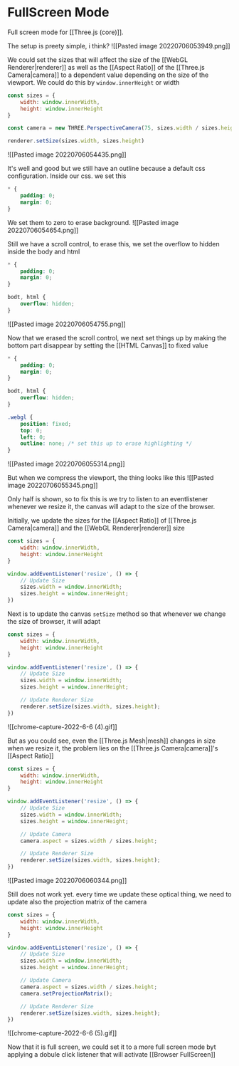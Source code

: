 # FullScreen Mode
Full screen mode for [[Three.js (core)]]. 

The setup is preety simple, i think?
![[Pasted image 20220706053949.png]]

We could set the sizes that will affect the size of the [[WebGL Renderer|renderer]] as well as the [[Aspect Ratio]] of the [[Three.js Camera|camera]] to a dependent value depending on the size of the viewport. We could do this by `window.innerHeight` or width
```js
const sizes = {
	width: window.innerWidth,
	height: window.innerHeight
}

const camera = new THREE.PerspectiveCamera(75, sizes.width / sizes.height, 1, 100);

renderer.setSize(sizes.width, sizes.height)
```

![[Pasted image 20220706054435.png]]

It's well and good but we still have an outline because a default css configuration. Inside our css. we set this
```css
* {
	padding: 0;
	margin: 0;
}
```

We set them to zero to erase background. ![[Pasted image 20220706054654.png]]

Still we have a scroll control, to erase this, we set the overflow to hidden inside the body and html
```css
* {
	padding: 0;
	margin: 0;
}

bodt, html {
	overflow: hidden;
}
```
![[Pasted image 20220706054755.png]]

Now that we erased the scroll control, we next set things up by making the bottom part disappear by setting the [[HTML Canvas]] to fixed value
```css
* {
	padding: 0;
	margin: 0;
}

bodt, html {
	overflow: hidden;
}

.webgl {
	position: fixed;
	top: 0;
	left: 0;
	outline: none; /* set this up to erase highlighting */
}
```

![[Pasted image 20220706055314.png]]

But when we compress the viewport, the thing looks like this
![[Pasted image 20220706055345.png]]

Only half is shown, so to fix this is we try to listen to an eventlistener whenever we resize it,  the canvas will adapt to the size of the browser.

Initially, we update the sizes for the [[Aspect Ratio]] of [[Three.js Camera|camera]] and the [[WebGL Renderer|renderer]] size
```js
const sizes = {
	width: window.innerWidth,
	height: window.innerHeight
}

window.addEventListener('resize', () => {
	// Update Size
	sizes.width = window.innerWidth;
	sizes.height = window.innerHeight;
})
```

Next is to update the canvas `setSize` method so that whenever we change the size of browser, it will adapt
```js
const sizes = {
	width: window.innerWidth,
	height: window.innerHeight
}

window.addEventListener('resize', () => {
	// Update Size
	sizes.width = window.innerWidth;
	sizes.height = window.innerHeight;

	// Update Renderer Size
	renderer.setSize(sizes.width, sizes.height);
})
```

![[chrome-capture-2022-6-6 (4).gif]]

But as you could see, even the [[Three.js Mesh|mesh]] changes in size when we resize it, the problem lies on the [[Three.js Camera|camera]]'s [[Aspect Ratio]]
```js
const sizes = {
	width: window.innerWidth,
	height: window.innerHeight
}

window.addEventListener('resize', () => {
	// Update Size
	sizes.width = window.innerWidth;
	sizes.height = window.innerHeight;

	// Update Camera
	camera.aspect = sizes.width / sizes.height;

	// Update Renderer Size
	renderer.setSize(sizes.width, sizes.height);
})
```

![[Pasted image 20220706060344.png]]

Still does not work yet. every time we update these optical thing, we need to update also the projection matrix of the camera
```js
const sizes = {
	width: window.innerWidth,
	height: window.innerHeight
}

window.addEventListener('resize', () => {
	// Update Size
	sizes.width = window.innerWidth;
	sizes.height = window.innerHeight;

	// Update Camera
	camera.aspect = sizes.width / sizes.height;
	camera.setProjectionMatrix();

	// Update Renderer Size
	renderer.setSize(sizes.width, sizes.height);
})
```

![[chrome-capture-2022-6-6 (5).gif]]

Now that it is full screen, we could set it to a more full screen mode byt applying a dobule click listener that will activate [[Browser FullScreen]]